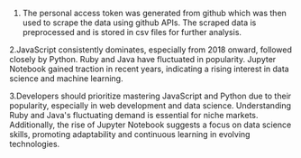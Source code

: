 1. The personal access token was generated from github which was then used to scrape the data using github APIs. The scraped data is preprocessed and is stored in csv
   files for further analysis.
   
2.JavaScript consistently dominates, especially from 2018 onward, followed closely by Python. Ruby and Java have fluctuated in popularity.
Jupyter Notebook gained traction in recent years, indicating a rising interest in data science and machine learning.

3.Developers should prioritize mastering JavaScript and Python due to their popularity, especially in web development and data science.
Understanding Ruby and Java's fluctuating demand is essential for niche markets.
Additionally, the rise of Jupyter Notebook suggests a focus on data science skills, promoting adaptability and continuous learning in evolving technologies.
